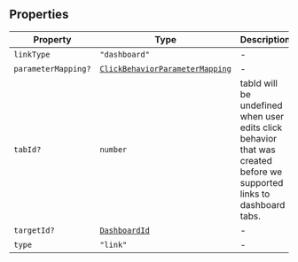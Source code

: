 ## Properties

| Property | Type | Description |
| ------ | ------ | ------ |
| <a id="linktype"></a> `linkType` | `"dashboard"` | - |
| <a id="parametermapping"></a> `parameterMapping?` | [`ClickBehaviorParameterMapping`](../type-aliases/ClickBehaviorParameterMapping.md) | - |
| <a id="tabid"></a> `tabId?` | `number` | tabId will be undefined when user edits click behavior that was created before we supported links to dashboard tabs. |
| <a id="targetid"></a> `targetId?` | [`DashboardId`](../type-aliases/DashboardId.md) | - |
| <a id="type"></a> `type` | `"link"` | - |
